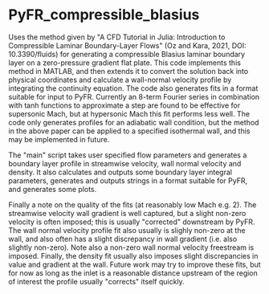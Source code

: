 # PyFR_compressible_blasius

Uses the method given by "A CFD Tutorial in Julia: Introduction to Compressible Laminar Boundary-Layer Flows" (Oz and Kara, 2021, DOI: 10.3390/fluids) for generating a compressible Blasius laminar boundary layer on a zero-pressure gradient flat plate. This code implements this method in MATLAB, and then extends it to convert the solution back into physical coordinates and calculate a wall-normal velocity profile by integrating the continuity equation. The code also generates fits in a format suitable for input to PyFR. Currently an 8-term Fourier series in combination with tanh functions to approximate a step are found to be effective for supersonic Mach, but at hypersonic Mach this fit performs less well. The code only generates profiles for an adiabatic wall condition, but the method in the above paper can be applied to a specified isothermal wall, and this may be implemented in future.

The "main" script takes user specified flow parameters and generates a boundary layer profile in streamwise velocity, wall normal velocity and density. It also calculates and outputs some boundary layer integral parameters, generates and outputs strings in a format suitable for PyFR, and generates some plots.

Finally a note on the quality of the fits (at reasonably low Mach e.g. 2). The streamwise velocity wall gradient is well captured, but a slight non-zero velocity is often imposed; this is usually "corrected" downstream by PyFR. The wall normal velocity profile fit also usually is slighly non-zero at the wall, and also often has a slight discrepancy in wall gradient (i.e. also slightly non-zero). Note also a non-zero wall normal velocity freestream is imposed. Finally, the density fit usually also imposes slight discrepancies in value and gradient at the wall. Future work may try to improve these fits, but for now as long as the inlet is a reasonable distance upstream of the region of interest the profile usually "corrects" itself quickly.
